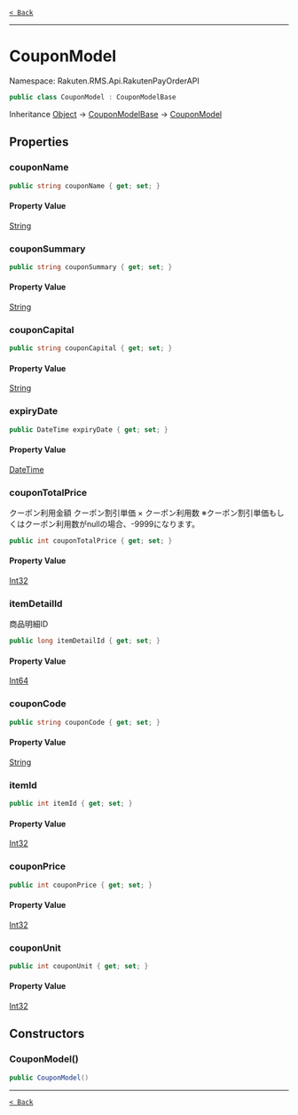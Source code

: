 [`< Back`](./)

---

# CouponModel

Namespace: Rakuten.RMS.Api.RakutenPayOrderAPI

```csharp
public class CouponModel : CouponModelBase
```

Inheritance [Object](https://docs.microsoft.com/en-us/dotnet/api/system.object) → [CouponModelBase](./rakuten.rms.api.rakutenpayorderapi.couponmodelbase) → [CouponModel](./rakuten.rms.api.rakutenpayorderapi.couponmodel)

## Properties

### **couponName**

```csharp
public string couponName { get; set; }
```

#### Property Value

[String](https://docs.microsoft.com/en-us/dotnet/api/system.string)<br>

### **couponSummary**

```csharp
public string couponSummary { get; set; }
```

#### Property Value

[String](https://docs.microsoft.com/en-us/dotnet/api/system.string)<br>

### **couponCapital**

```csharp
public string couponCapital { get; set; }
```

#### Property Value

[String](https://docs.microsoft.com/en-us/dotnet/api/system.string)<br>

### **expiryDate**

```csharp
public DateTime expiryDate { get; set; }
```

#### Property Value

[DateTime](https://docs.microsoft.com/en-us/dotnet/api/system.datetime)<br>

### **couponTotalPrice**

クーポン利用金額
 クーポン割引単価 × クーポン利用数
 ※クーポン割引単価もしくはクーポン利用数がnullの場合、-9999になります。

```csharp
public int couponTotalPrice { get; set; }
```

#### Property Value

[Int32](https://docs.microsoft.com/en-us/dotnet/api/system.int32)<br>

### **itemDetailId**

商品明細ID

```csharp
public long itemDetailId { get; set; }
```

#### Property Value

[Int64](https://docs.microsoft.com/en-us/dotnet/api/system.int64)<br>

### **couponCode**

```csharp
public string couponCode { get; set; }
```

#### Property Value

[String](https://docs.microsoft.com/en-us/dotnet/api/system.string)<br>

### **itemId**

```csharp
public int itemId { get; set; }
```

#### Property Value

[Int32](https://docs.microsoft.com/en-us/dotnet/api/system.int32)<br>

### **couponPrice**

```csharp
public int couponPrice { get; set; }
```

#### Property Value

[Int32](https://docs.microsoft.com/en-us/dotnet/api/system.int32)<br>

### **couponUnit**

```csharp
public int couponUnit { get; set; }
```

#### Property Value

[Int32](https://docs.microsoft.com/en-us/dotnet/api/system.int32)<br>

## Constructors

### **CouponModel()**

```csharp
public CouponModel()
```

---

[`< Back`](./)
